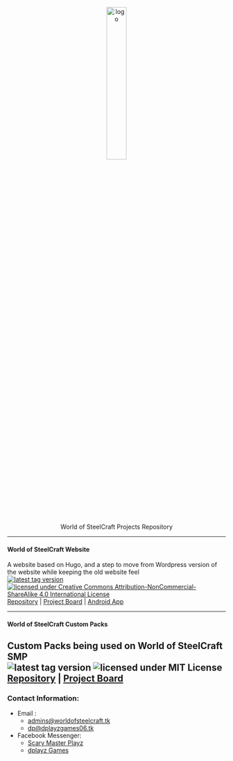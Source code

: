 <!--

**Here are some ideas to get you started:**

🙋‍♀️ A short introduction - what is your organization all about?
🌈 Contribution guidelines - how can the community get involved?
👩‍💻 Useful resources - where can the community find your docs? Is there anything else the community should know?
🍿 Fun facts - what does your team eat for breakfast?
🧙 Remember, you can do mighty things with the power of [Markdown](https://docs.github.com/github/writing-on-github/getting-started-with-writing-and-formatting-on-github/basic-writing-and-formatting-syntax)
-->
<p align="center" width="20px">
  <img src="https://files.worldofsteelcraft.tk/assets/web/logo.png" alt="logo" width="30%"/><br>
  <br>
  World of SteelCraft Projects Repository
</p>

---

#### World of SteelCraft Website
A website based on Hugo, and a step to move from Wordpress version of the website while keeping the old website feel  
[![latest tag version](https://img.shields.io/github/v/tag/worldofsteelcraft/woscweb?color=green&style=plastic)](https://github.com/worldofsteelcraft/woscweb/tags)
[![licensed under Creative Commons Attribution-NonCommercial-ShareAlike 4.0 International License](https://i.creativecommons.org/l/by-nc-sa/4.0/88x31.png)](https://github.com/worldofsteelcraft/woscweb/blob/main/LICENSE)  
[Repository](https://github.com/worldofsteelcraft/woscweb) | [Project Board](https://github.com/orgs/worldofsteelcraft/projects/1) | [Android App](https://github.com/worldofsteelcraft/woscapp-twa/)

---

#### World of SteelCraft Custom Packs
Custom Packs being used on World of SteelCraft SMP  
![latest tag version](https://img.shields.io/github/v/tag/worldofsteelcraft/wosccustompacks?style=plastic)
![licensed under MIT License](https://img.shields.io/badge/license-MIT-green?style=plastic)  
[Repository](https://github.com/worldofsteelcraft/wosccustompacks) | [Project Board](https://github.com/orgs/worldofsteelcraft/projects/2)
---

### Contact Information:
- Email : 
    - [admins@worldofsteelcraft.tk](mailto:admins@worldofsteelcraft.tk)
    - [dp@dplayzgames06.tk](mailto:dp@dplayzgames06.tk)
- Facebook Messenger:
    - [Scary Master Playz](https://m.me/scarymasterFB)
    - [dplayz Games](https://m.me/dplayzgames06)
